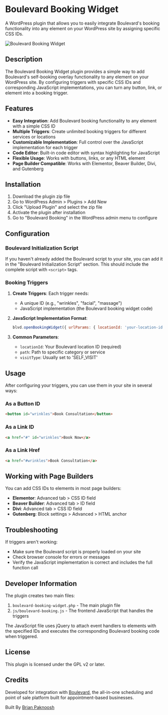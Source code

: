 # Boulevard Booking Widget

A WordPress plugin that allows you to easily integrate Boulevard's booking functionality into any element on your WordPress site by assigning specific CSS IDs.

![Boulevard Booking Widget](https://images.ctfassets.net/tvdolrc8zc82/13WrWAhUvDdpqGgwOIpzoG/ea777437019f90077fba311a8b6d21cc/wordmark-black.png?w=1920&q=75&fm=webp)

## Description

The Boulevard Booking Widget plugin provides a simple way to add Boulevard's self-booking overlay functionality to any element on your WordPress site. By configuring triggers with specific CSS IDs and corresponding JavaScript implementations, you can turn any button, link, or element into a booking trigger.

## Features

- **Easy Integration**: Add Boulevard booking functionality to any element with a simple CSS ID
- **Multiple Triggers**: Create unlimited booking triggers for different services or locations
- **Customizable Implementation**: Full control over the JavaScript implementation for each trigger
- **Code Editor**: Built-in code editor with syntax highlighting for JavaScript
- **Flexible Usage**: Works with buttons, links, or any HTML element
- **Page Builder Compatible**: Works with Elementor, Beaver Builder, Divi, and Gutenberg

## Installation

1. Download the plugin zip file
2. Go to WordPress Admin > Plugins > Add New
3. Click "Upload Plugin" and select the zip file
4. Activate the plugin after installation
5. Go to "Boulevard Booking" in the WordPress admin menu to configure

## Configuration

### Boulevard Initialization Script

If you haven't already added the Boulevard script to your site, you can add it in the "Boulevard Initialization Script" section. This should include the complete script with `<script>` tags.

### Booking Triggers

1. **Create Triggers**: Each trigger needs:
   - A unique ID (e.g., "wrinkles", "facial", "massage")
   - JavaScript implementation (the Boulevard booking widget code)

2. **JavaScript Implementation Format**:
   ```javascript
   blvd.openBookingWidget({ urlParams: { locationId: 'your-location-id', path: '/cart/menu/Services/your-service-id', visitType: 'SELF_VISIT' }});
   ```

3. **Common Parameters**:
   - `locationId`: Your Boulevard location ID (required)
   - `path`: Path to specific category or service
   - `visitType`: Usually set to 'SELF_VISIT'

## Usage

After configuring your triggers, you can use them in your site in several ways:

### As a Button ID

```html
<button id="wrinkles">Book Consultation</button>
```

### As a Link ID

```html
<a href="#" id="wrinkles">Book Now</a>
```

### As a Link Href

```html
<a href="#wrinkles">Book Consultation</a>
```

## Working with Page Builders

You can add CSS IDs to elements in most page builders:

- **Elementor**: Advanced tab > CSS ID field
- **Beaver Builder**: Advanced tab > ID field
- **Divi**: Advanced tab > CSS ID field
- **Gutenberg**: Block settings > Advanced > HTML anchor

## Troubleshooting

If triggers aren't working:

- Make sure the Boulevard script is properly loaded on your site
- Check browser console for errors or messages
- Verify the JavaScript implementation is correct and includes the full function call

## Developer Information

The plugin creates two main files:

1. `boulevard-booking-widget.php` - The main plugin file
2. `js/boulevard-booking.js` - The frontend JavaScript that handles the triggers

The JavaScript file uses jQuery to attach event handlers to elements with the specified IDs and executes the corresponding Boulevard booking code when triggered.

## License

This plugin is licensed under the GPL v2 or later.

## Credits

Developed for integration with [Boulevard](https://www.joinblvd.com/?utm_source=referral&utm_medium=plugin-directory&utm_campaign=boulevard-booking-plugin), the all-in-one scheduling and point of sale platform built for appointment-based businesses.

Built By [Brian Paknoosh](https://brian.lt) 
